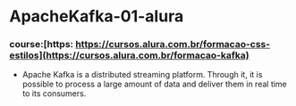 # ApacheKafka-01-alura
### course:[https: https://cursos.alura.com.br/formacao-css-estilos](https://cursos.alura.com.br/formacao-kafka)
- Apache Kafka is a distributed streaming platform. Through it, it is possible to process a large amount of data and deliver them in real time to its consumers.
